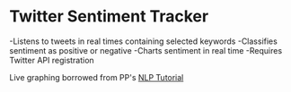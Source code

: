 # Twitter Sentiment Tracker

-Listens to tweets in real times containing selected keywords
-Classifies sentiment as positive or negative
-Charts sentiment in real time
-Requires Twitter API registration 

Live graphing borrowed from PP's <a href="https://pythonprogramming.net/tokenizing-words-sentences-nltk-tutorial/">NLP Tutorial</a>

